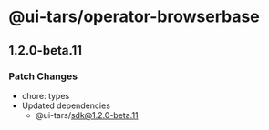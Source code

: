 # @ui-tars/operator-browserbase

## 1.2.0-beta.11

### Patch Changes

- chore: types
- Updated dependencies
  - @ui-tars/sdk@1.2.0-beta.11
